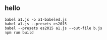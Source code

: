  ## hello
    
    babel a1.js -o a1-babeled.js
    babel a1.js --presets es2015
    babel --presets es2015 a1.js --out-file b.js
    npm run build